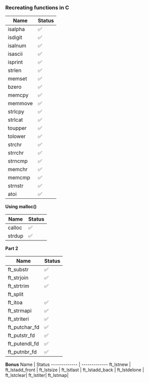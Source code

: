 ### Recreating functions in C ### 

Name  | Status
------------- | -------------
isalpha     |  ✅ 
isdigit   |  ✅ 
isalnum|✅ 
isascii|✅ 
isprint| ✅ 
strlen|✅ 
memset|✅ 
bzero|✅ 
memcpy|✅ 
memmove|✅ 
strlcpy|✅ 
strlcat|✅ 
toupper|✅ 
tolower| ✅ 
strchr|✅ 
strrchr|✅ 
strncmp|✅ 
memchr|✅ 
memcmp|✅ 
strnstr|✅ 
atoi|✅ 

**Using malloc()**

Name  | Status
------------- | -------------
calloc    |  ✅ 
strdup   | ✅ 

**Part 2**

Name  | Status
------------- | -------------
ft_substr    |  ✅ 
ft_strjoin   | ✅ 
ft_strtrim  | ✅ 
ft_split  | 
ft_itoa  | ✅ 
ft_strmapi   |✅  
ft_striteri  | ✅ 
ft_putchar_fd  | ✅ 
ft_putstr_fd  | ✅ 
ft_putendl_fd| ✅ 
ft_putnbr_fd| ✅ 


**Bonus**
Name  | Status
------------- | -------------
ft_lstnew   |  
ft_lstadd_front   | 
ft_lstsize | 
ft_lstlast | 
ft_lstadd_back  | 
ft_lstdelone | 
ft_lstclear| 
ft_lstiter| 
ft_lstmap| 
